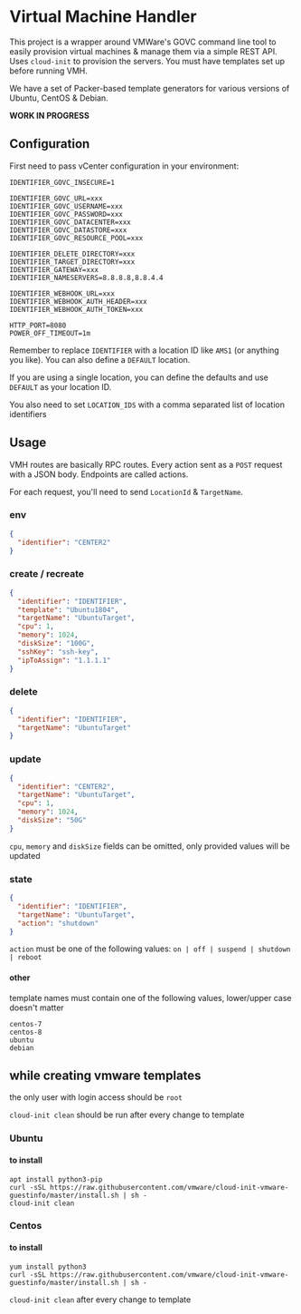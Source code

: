 # Virtual Machine Handler

This project is a wrapper around VMWare's GOVC command line tool to easily provision virtual machines & manage them via
a simple REST API. Uses `cloud-init` to provision the servers. You must have templates set up before running VMH.

We have a set of Packer-based template generators for various versions of Ubuntu, CentOS & Debian.

**WORK IN PROGRESS**

## Configuration

First need to pass vCenter configuration in your environment:

```
IDENTIFIER_GOVC_INSECURE=1

IDENTIFIER_GOVC_URL=xxx
IDENTIFIER_GOVC_USERNAME=xxx
IDENTIFIER_GOVC_PASSWORD=xxx
IDENTIFIER_GOVC_DATACENTER=xxx
IDENTIFIER_GOVC_DATASTORE=xxx
IDENTIFIER_GOVC_RESOURCE_POOL=xxx

IDENTIFIER_DELETE_DIRECTORY=xxx
IDENTIFIER_TARGET_DIRECTORY=xxx
IDENTIFIER_GATEWAY=xxx
IDENTIFIER_NAMESERVERS=8.8.8.8,8.8.4.4

IDENTIFIER_WEBHOOK_URL=xxx
IDENTIFIER_WEBHOOK_AUTH_HEADER=xxx
IDENTIFIER_WEBHOOK_AUTH_TOKEN=xxx

HTTP_PORT=8080
POWER_OFF_TIMEOUT=1m
```

Remember to replace `IDENTIFIER` with a location ID like `AMS1` (or anything you like).
You can also define a `DEFAULT` location.

If you are using a single location, you can define the defaults and use `DEFAULT` as your location ID.

You also need to set `LOCATION_IDS` with a comma separated list of location identifiers

## Usage

VMH routes are basically RPC routes. Every action sent as a `POST` request with a JSON body. Endpoints are called actions.

For each request, you'll need to send `LocationId` & `TargetName`.

### env

```json
{
  "identifier": "CENTER2"
}
```

### create / recreate

```json
{
  "identifier": "IDENTIFIER",
  "template": "Ubuntu1804",
  "targetName": "UbuntuTarget",
  "cpu": 1,
  "memory": 1024,
  "diskSize": "100G",
  "sshKey": "ssh-key",
  "ipToAssign": "1.1.1.1"
}
```

### delete

```json
{
  "identifier": "IDENTIFIER",
  "targetName": "UbuntuTarget"
}
```

### update

```json
{
  "identifier": "CENTER2",
  "targetName": "UbuntuTarget",
  "cpu": 1,
  "memory": 1024,
  "diskSize": "50G"
}
```

`cpu`, `memory` and `diskSize` fields can be omitted, only provided values will be updated

### state

```json
{
  "identifier": "IDENTIFIER",
  "targetName": "UbuntuTarget",
  "action": "shutdown"
}
```

`action` must be one of the following values: `on | off | suspend | shutdown | reboot`

#### other

template names must contain one of the following values, lower/upper case doesn't matter

```
centos-7
centos-8
ubuntu
debian
```

## while creating vmware templates

the only user with login access should be `root`

`cloud-init clean` should be run after every change to template

### Ubuntu

#### to install

```
apt install python3-pip
curl -sSL https://raw.githubusercontent.com/vmware/cloud-init-vmware-guestinfo/master/install.sh | sh -
cloud-init clean
```

### Centos

#### to install

```
yum install python3
curl -sSL https://raw.githubusercontent.com/vmware/cloud-init-vmware-guestinfo/master/install.sh | sh -
```

`cloud-init clean` after every change to template
